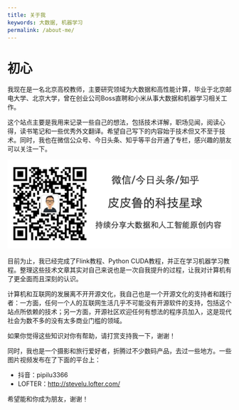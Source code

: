 ```yaml
---
title: 关于我
keywords: 大数据, 机器学习
permalink: /about-me/
---
```


# 初心

我现在是一名北京高校教师，主要研究领域为大数据和高性能计算，毕业于北京邮电大学、北京大学，曾在创业公司Boss直聘和小米从事大数据和机器学习相关工作。

这个站点主要是我用来记录一些自己的想法，包括技术详解，职场见闻，阅读心得，读书笔记和一些优秀外文翻译。希望自己写下的内容始于技术但又不至于技术。同时，我也在微信公众号、今日头条、知乎等平台开通了专栏，感兴趣的朋友可以关注一下。

![签名](/assets/img/签名.png)

目前为止，我已经完成了Flink教程、Python CUDA教程，并正在学习机器学习教程。整理这些技术文章其实对自己来说也是一次自我提升的过程，让我对计算机有了更全面而且深刻的认识。

计算机和互联网的发展离不开开源文化，我自己也是一个开源文化的支持者和践行者：一方面，任何一个人的互联网生活几乎不可能没有开源软件的支持，包括这个站点所依赖的技术；另一方面，开源社区欢迎任何有想法的程序员加入，这是现代社会为数不多的没有太多商业门槛的领域。

如果你觉得这些知识对你有帮助，请打赏支持我一下，谢谢！

同时，我也是一个摄影和旅行爱好者，折腾过不少数码产品，去过一些地方。一些图片视频发布在了下面的平台上：

* 抖音：pipilu3366
* LOFTER：http://stevelu.lofter.com/

希望能和你成为朋友，谢谢！